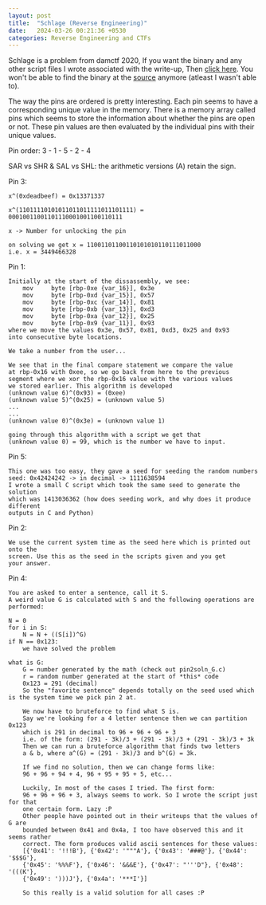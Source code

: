 ```yaml
---
layout: post
title:  "Schlage (Reverse Engineering)"
date:   2024-03-26 00:21:36 +0530
categories: Reverse Engineering and CTFs
---
```


Schlage is a problem from damctf 2020, If you want the binary and any other script files I wrote associated with the write-up, Then [click here](https://github.com/azorfus/azorfus.github.io/tree/blog/resources/2024-03-26-Schlage-Reverse-Engineering).
You won't be able to find the binary at the [source](https://ctftime.org/task/13347) anymore (atleast I wasn't able to).

The way the pins are ordered is pretty interesting. Each pin seems to have a corresponding unique
value in the memory. There is a memory array called pins which seems to store the information
about whether the pins are open or not. These pin values are then evaluated by the individual 
pins with their unique values.

Pin order: 3 - 1 - 5 - 2 - 4

SAR vs SHR & SAL vs SHL:
	the arithmetic versions (A) retain the sign.

Pin 3:

	x^(0xdeadbeef) = 0x13371337

	x^(11011110101011011011111011101111) = 00010011001101110001001100110111

	x -> Number for unlocking the pin

	on solving we get x = 11001101100110101010110111011000
	i.e. x = 3449466328 

Pin 1:

	Initially at the start of the dissassembly, we see:
		mov     byte [rbp-0xe {var_16}], 0x3e
		mov     byte [rbp-0xd {var_15}], 0x57
		mov     byte [rbp-0xc {var_14}], 0x81
		mov     byte [rbp-0xb {var_13}], 0xd3
		mov     byte [rbp-0xa {var_12}], 0x25
		mov     byte [rbp-0x9 {var_11}], 0x93
	where we move the values 0x3e, 0x57, 0x81, 0xd3, 0x25 and 0x93
	into consecutive byte locations.

	We take a number from the user...

	We see that in the final compare statement we compare the value
	at rbp-0x16 with 0xee, so we go back from here to the previous
	segment where we xor the rbp-0x16 value with the various values
	we stored earlier. This algorithm is developed
	(unknown value 6)^(0x93) = (0xee)
	(unknown value 5)^(0x25) = (unknown value 5)
	...
	...
	(unknown value 0)^(0x3e) = (unknown value 1)

	going through this algorithm with a script we get that
	(unknown value 0) = 99, which is the number we have to input.

Pin 5:

	This one was too easy, they gave a seed for seeding the random numbers
	seed: 0x42424242 -> in decimal -> 1111638594
	I wrote a small C script which took the same seed to generate the solution
	which was 1413036362 (how does seeding work, and why does it produce different
	outputs in C and Python)

Pin 2:

	We use the current system time as the seed here which is printed out onto the
	screen. Use this as the seed in the scripts given and you get
	your answer.

Pin 4:

	You are asked to enter a sentence, call it S.
	A weird value G is calculated with S and the following operations are performed:

	N = 0
	for i in S:
		N = N + ((S[i])^G)
	if N == 0x123:
		we have solved the problem
	
	what is G:
		G = number generated by the math (check out pin2soln_G.c)
		r = random number generated at the start of *this* code
		0x123 = 291 (decimal)
		So the "favorite sentence" depends totally on the seed used which is the system time we pick pin 2 at.
		
		We now have to bruteforce to find what S is.
		Say we're looking for a 4 letter sentence then we can partition 0x123
		which is 291 in decimal to 96 + 96 + 96 + 3
		i.e. of the form: (291 - 3k)/3 + (291 - 3k)/3 + (291 - 3k)/3 + 3k
		Then we can run a bruteforce algorithm that finds two letters
		a & b, where a^(G) = (291 - 3k)/3 and b^(G) = 3k.

		If we find no solution, then we can change forms like:
		96 + 96 + 94 + 4, 96 + 95 + 95 + 5, etc...

		Luckily, In most of the cases I tried. The first form:
		96 + 96 + 96 + 3, always seems to work. So I wrote the script just for that
		one certain form. Lazy :P
		Other people have pointed out in their writeups that the values of G are
		bounded between 0x41 and 0x4a, I too have observed this and it seems rather
		correct. The form produces valid ascii sentences for these values:
		[{'0x41': '!!!B'}, {'0x42': '"""A'}, {'0x43': '###@'}, {'0x44': '$$$G'},
		{'0x45': '%%%F'}, {'0x46': '&&&E'}, {'0x47': "'''D"}, {'0x48': '(((K'},
		{'0x49': ')))J'}, {'0x4a': '***I'}]

		So this really is a valid solution for all cases :P
